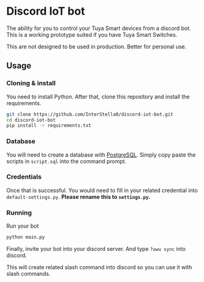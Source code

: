 # Discord IoT bot
The ability for you to control your Tuya Smart devices from a discord
bot. This is a working prototype suited if you have Tuya Smart Switches.

This are not designed to be used in production. Better for personal use.

## Usage
### Cloning & install
You need to install Python. After that, clone this repository and 
install the requirements.
```bash
git clone https://github.com/InterStella0/discord-iot-bot.git
cd discord-iot-bot
pip install -r requirements.txt
```

### Database
You will need to create a database with [PostgreSQL](https://www.postgresql.org). Simply copy
paste the scripts in `script.sql` into the command prompt.


### Credentials
Once that is successful. You would need to fill in your
related credential into `default-settings.py`.
**Please rename this to `settings.py`.**


### Running
Run your bot
```bash
python main.py
```

Finally, invite your bot into your discord server. And type
`?uwu sync` into discord.

This will create related slash command into discord so you
can use it with slash commands.